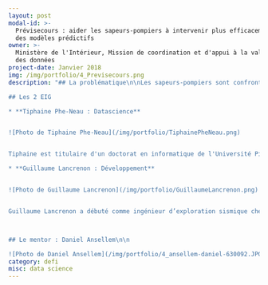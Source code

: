 ```yaml
---
layout: post
modal-id: >-
  Prévisecours : aider les sapeurs-pompiers à intervenir plus efficacement avec
  des modèles prédictifs
owner: >-
  Ministère de l'Intérieur, Mission de coordination et d'appui à la valorisation
  des données
project-date: Janvier 2018
img: /img/portfolio/4_Previsecours.png
description: "## La problématique\n\nLes sapeurs-pompiers sont confrontés à un volume d’intervention qui fluctue fortement. Cette volatilité du volume d’intervention rend difficile la gestion des ressources humaine et logistique. Sur le plan géographique, les lieux d’intervention sont également variables et inégalement répartis sur le territoire en fonction de la tranche horaire, du jour de la semaine, de la période de l’année, et d’autres variables diverses.\n\n## Le défi : mettre au point un modèle prédictif des interventions de secours aux personnes\n\nUn modèle prédictif du volume d’interventions et de leur géolocalisation peut permettre d’anticiper les moyens opérationnels à mobiliser au sein des différentes casernes. Une meilleure gestion prévisionnelle des moyens est de nature à répondre aux demandes d’intervention plus rapidement en mobilisant un maximum de moyens uniquement lorsque cela est utile.\n\nSi le résultat du défi est positif, le fait de\ntravailler dans un département très peuplé mais étendu, comme l’Essonne, rend\ntransposable à d’autres départements comparables la méthodologie mise au point.\n\n**Ce projet est réalisé en partenariat avec les\nsapeurs-pompiers de l'Essonne qui mettent à disposition leurs données portant\nsur l'ensemble des interventions des années précédentes**.\n\n

## Les 2 EIG

* **Tiphaine Phe-Neau : Datascience** 


![Photo de Tiphaine Phe-Neau](/img/portfolio/TiphainePheNeau.png)


Tiphaine est titulaire d'un doctorat en informatique de l'Université Pierre et Marie Curie. Après ses études, elle a voulu utiliser ses capacités d'abstraction, d'observation et de réalisation pour s'attaquer à de nouvelles problématiques en tant que data scientist. Elle a travaillé dans des entreprises telles que Dailymotion, Clustree ou Saegus sur une grande variété de sujets. En tant que data scientist, elle apprécie combiner les connaissances métiers avec les aspects techniques pour obtenir des solutions efficaces et réalistes. 

* **Guillaume Lancrenon : Développement** 


![Photo de Guillaume Lancrenon](/img/portfolio/GuillaumeLancrenon.png)


Guillaume Lancrenon a débuté comme ingénieur d’exploration sismique chez Westerngeco, une filiale offshore de Schlumberger. Il est ensuite passé par l’entreprenariat avec la réalisation de CommoPrices, une startup spécialisée dans le suivi du cours des matières premières. Il a récemment rejoint le programme EIG pour mettre ses compétences au service des pompiers.



## Le mentor : Daniel Ansellem\n\n

![Photo de Daniel Ansellem](/img/portfolio/4_ansellem-daniel-630092.JPG)\n\nDaniel Ansellem a été nommé en\nJuillet 2016 Administrateur ministériel des données du Ministère de\nl'Intérieur, il dirige également depuis cette date la mission de coordination\net d'appui à la valorisation des données, au sein de la Mission de gouvernance\nministérielle des SIC.\n\n*« Je suis convaincu que\nles données contenues dans les centaines d'applications du Ministère de\nl'Intérieur constituent une richesse à exploiter, pour davantage d'efficacité\net de transparence.\_ Il faut faire la preuve, par l'expérimentation, que l'on peut, en moins\nd'un an, construire un outil fonctionnel permettant de mieux utiliser certaines\ndonnées, par l'enrichissement, le croisement, la visualisation, ou la montée en\nqualité. Le dispositif EIG permet de répondre à cet objectif en dédiant deux ingénieurs\nde haut niveau à un défi qui correspond à leurs compétences, au sein d'une\nstructure transverse, où ils bénéficient d'une large autonomie, mais aussi d'un\ntutorat et d'outils adaptés. »*\n\n## [En savoir plus : le pitch du défi en 4 slides](https://www.slideshare.net/secret/1y7Vvyv4qC1hmz)"
category: defi
misc: data science
---
```
























